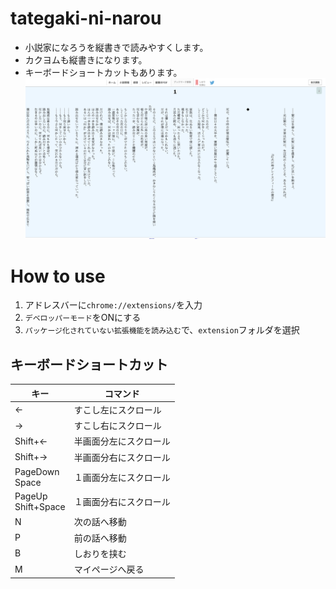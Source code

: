 # tategaki-ni-narou
* 小説家になろうを縦書きで読みやすくします。
* カクヨムも縦書きになります。
* キーボードショートカットもあります。
![画面キャプチャ](Capture.png)

# How to use
1. アドレスバーに`chrome://extensions/`を入力
2. `デベロッパーモード`をONにする
3. `パッケージ化されていない拡張機能を読み込む`で、`extension`フォルダを選択

## キーボードショートカット
| キー | コマンド |
|--|--|
| ← | すこし左にスクロール |
| → | すこし右にスクロール |
| Shift+← | 半画面分左にスクロール |
| Shift+→ | 半画面分右にスクロール |
| PageDown<br>Space | １画面分左にスクロール |
| PageUp<br>Shift+Space | １画面分右にスクロール |
| N | 次の話へ移動 |
| P | 前の話へ移動 |
| B | しおりを挟む |
| M | マイページへ戻る |